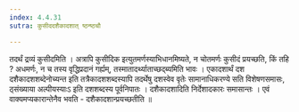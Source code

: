 ```yaml
---
index: 4.4.31
sutra: कुसीददशैकादशात् ष्ठन्ष्ठचौ

---
```

 तदर्थं द्रव्यं कुसीदमिति । अत्रापि कुसीदिक इत्युतमर्णस्याभिधानमिष्यते, न चोतमर्णः कुसीदं प्रयच्छति, किं तहि ? अधमर्णः, न च तस्य वृद्धिप्रदानं गर्ह्यम्, तस्मातादर्थ्याताच्छद्ब्यमिति भावः । एकादशार्थं दश दशैकादशशब्देनोच्यन्त इति तत्रैकादशशब्दस्यापि तदर्थेषु दशस्वेव वृतेः सामानाधिकरण्ये सति विशेषणसमासः, ठ्संख्याया अल्पीयस्याःऽ इति दशशब्दस्य पूर्वनिपातः । दशैकादशादिति निर्देशादकारः समासान्तः । एवं वाक्यमप्यकारान्तेनैव भवति - दशैकादशान्प्रयच्छतीति ॥